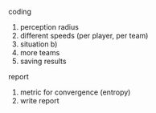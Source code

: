 coding
1. perception radius
2. different speeds (per player, per team)
3. situation b)
4. more teams
5. saving results

report
1. metric for convergence (entropy)
2. write report
